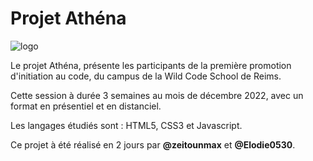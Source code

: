 # Projet Athéna

![logo](https://user-images.githubusercontent.com/120447954/216831622-1f2683b9-e059-4631-9845-e3f4e59e6acc.png)

Le projet Athéna, présente les participants de la première promotion d'initiation au code, du campus de la Wild Code School de Reims.

Cette session à durée 3 semaines au mois de décembre 2022, avec un format en présentiel et en distanciel.

Les langages étudiés sont : HTML5, CSS3 et Javascript.

Ce projet à été réalisé en 2 jours par **@zeitounmax** et **@Elodie0530**.

